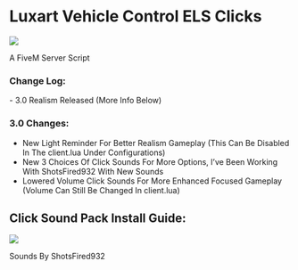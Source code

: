 <h1>Luxart Vehicle Control ELS Clicks</h1>

<img src="https://forum.cfx.re/uploads/default/original/4X/6/b/d/6bd1c878acb23b94fcd730a5f9b93e4c3aa1d344.gif"  />

A FiveM Server Script

<H3>Change Log:</H3>
<dl>
<dt>- 3.0 Realism Released (More Info Below)</dt>
</dl>

<H3>3.0 Changes:</H3>

<ul>
  <li>New Light Reminder For Better Realism Gameplay (This Can Be Disabled In The client.lua Under Configurations)
</li>
  <li>New 3 Choices Of Click Sounds For More Options, I’ve Been Working With ShotsFired932 With New Sounds</li>
  <li>Lowered Volume Click Sounds For More Enhanced Focused Gameplay
(Volume Can Still Be Changed In client.lua)</li>
</ul>


<h2>Click Sound Pack Install Guide:</h2>

<img src="https://forum.cfx.re/uploads/default/original/4X/f/2/a/f2af25d406b0fa816dae58b86a83b1a46bf66ce8.gif"  />

Sounds By ShotsFired932
